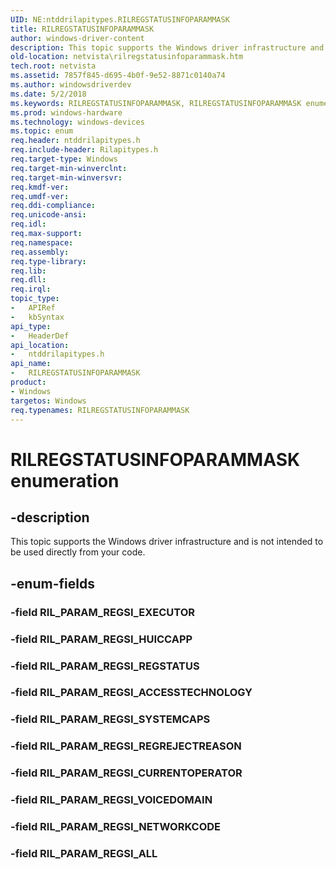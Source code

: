 ```yaml
---
UID: NE:ntddrilapitypes.RILREGSTATUSINFOPARAMMASK
title: RILREGSTATUSINFOPARAMMASK
author: windows-driver-content
description: This topic supports the Windows driver infrastructure and is not intended to be used directly from your code.
old-location: netvista\rilregstatusinfoparammask.htm
tech.root: netvista
ms.assetid: 7857f845-d695-4b0f-9e52-8871c0140a74
ms.author: windowsdriverdev
ms.date: 5/2/2018
ms.keywords: RILREGSTATUSINFOPARAMMASK, RILREGSTATUSINFOPARAMMASK enumeration [Network Drivers Starting with Windows Vista], RIL_PARAM_REGSI_ACCESSTECHNOLOGY, RIL_PARAM_REGSI_ALL, RIL_PARAM_REGSI_CURRENTOPERATOR, RIL_PARAM_REGSI_HUICCAPP, RIL_PARAM_REGSI_NETWORKCODE, RIL_PARAM_REGSI_REGREJECTREASON, RIL_PARAM_REGSI_REGSTATUS, RIL_PARAM_REGSI_SYSTEMCAPS, RIL_PARAM_REGSI_VOICEDOMAIN, netvista.rilregstatusinfoparammask, ntddrilapitypes/RILREGSTATUSINFOPARAMMASK, ntddrilapitypes/RIL_PARAM_REGSI_ACCESSTECHNOLOGY, ntddrilapitypes/RIL_PARAM_REGSI_ALL, ntddrilapitypes/RIL_PARAM_REGSI_CURRENTOPERATOR, ntddrilapitypes/RIL_PARAM_REGSI_HUICCAPP, ntddrilapitypes/RIL_PARAM_REGSI_NETWORKCODE, ntddrilapitypes/RIL_PARAM_REGSI_REGREJECTREASON, ntddrilapitypes/RIL_PARAM_REGSI_REGSTATUS, ntddrilapitypes/RIL_PARAM_REGSI_SYSTEMCAPS, ntddrilapitypes/RIL_PARAM_REGSI_VOICEDOMAIN
ms.prod: windows-hardware
ms.technology: windows-devices
ms.topic: enum
req.header: ntddrilapitypes.h
req.include-header: Rilapitypes.h
req.target-type: Windows
req.target-min-winverclnt: 
req.target-min-winversvr: 
req.kmdf-ver: 
req.umdf-ver: 
req.ddi-compliance: 
req.unicode-ansi: 
req.idl: 
req.max-support: 
req.namespace: 
req.assembly: 
req.type-library: 
req.lib: 
req.dll: 
req.irql: 
topic_type:
-	APIRef
-	kbSyntax
api_type:
-	HeaderDef
api_location:
-	ntddrilapitypes.h
api_name:
-	RILREGSTATUSINFOPARAMMASK
product:
- Windows
targetos: Windows
req.typenames: RILREGSTATUSINFOPARAMMASK
---
```


# RILREGSTATUSINFOPARAMMASK enumeration


## -description


This topic supports the Windows driver infrastructure and is not intended to be used directly from your code.


## -enum-fields




### -field RIL_PARAM_REGSI_EXECUTOR


### -field RIL_PARAM_REGSI_HUICCAPP


### -field RIL_PARAM_REGSI_REGSTATUS


### -field RIL_PARAM_REGSI_ACCESSTECHNOLOGY


### -field RIL_PARAM_REGSI_SYSTEMCAPS


### -field RIL_PARAM_REGSI_REGREJECTREASON


### -field RIL_PARAM_REGSI_CURRENTOPERATOR


### -field RIL_PARAM_REGSI_VOICEDOMAIN


### -field RIL_PARAM_REGSI_NETWORKCODE


### -field RIL_PARAM_REGSI_ALL

